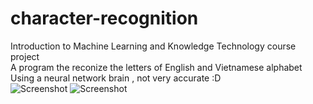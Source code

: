 # character-recognition
Introduction to Machine Learning and Knowledge Technology course project
<br>
A program the reconize the letters of English and Vietnamese alphabet
<br>
Using a neural network brain , not very accurate :D
<br>
![Screenshot](../master/screenshot/1.PNG?raw=true "Screenshot")
![Screenshot](../master/screenshot/2.PNG?raw=true "Screenshot")
